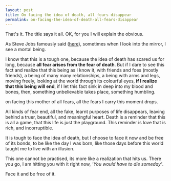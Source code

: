 ```yaml
---
layout: post
title: On facing the idea of death, all fears disappear
permalink: on-facing-the-idea-of-death-all-fears-disappear
---
```


That's it. The title says it all. OK, for you I will explain the obvious.

As Steve Jobs famously said ([here](https://youtu.be/UF8uR6Z6KLc)), sometimes when I look into the mirror, I see a mortal being.

I know that this is a tough one, because the idea of death has scared us for long, because **all fear arises from the fear of death**. But if I dare to see this fact and realize that this being as I know it, with friends and foes (mostly friends), a being of many many relationships, a being with arms and legs, moving freely, looking at the world through its colourful eyes, **if I realize that this being will end**, if I let this fact sink in deep into my blood and bones, then, something unbelievable takes place, something humbling.

<p class="message">
on facing this mother of all fears, all the fears I carry this moment drops.
</p>

All kinds of fear end, all the fake, learnt purposes of life disappears, leaving behind a truer, beautiful, and meaningful heart. Death is a reminder that this is all a game, that this life is just the playground. This reminder is love that is rich, and incorruptible.

It is tough to face the idea of death, but I choose to face it now and be free of its bonds, to be like the day I was born, like those days before this world taught me to live with an illusion.

This one cannot be practised, its more like a realization that hits us. There you go, I am hitting you with it right now, *'You would have to die someday'*. 

<p class="message">
Face it and be free of it.
</p>
